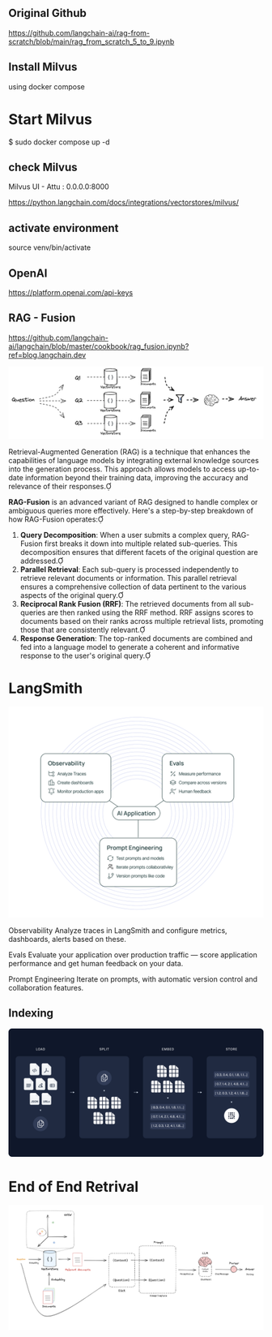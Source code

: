 ## Original Github
https://github.com/langchain-ai/rag-from-scratch/blob/main/rag_from_scratch_5_to_9.ipynb

## Install Milvus

using docker compose <Marium attached link>

# Start Milvus
$ sudo docker compose up -d

## check Milvus
Milvus UI - Attu :  0.0.0.0:8000

https://python.langchain.com/docs/integrations/vectorstores/milvus/


## activate environment

source venv/bin/activate


## OpenAI 

https://platform.openai.com/api-keys


## RAG - Fusion
https://github.com/langchain-ai/langchain/blob/master/cookbook/rag_fusion.ipynb?ref=blog.langchain.dev


![img_3.png](images/img_3.png)

Retrieval-Augmented Generation (RAG) is a technique that enhances the capabilities of language models by integrating external knowledge sources into the generation process. This approach allows models to access up-to-date information beyond their training data, improving the accuracy and relevance of their responses.

**RAG-Fusion** is an advanced variant of RAG designed to handle complex or ambiguous queries more effectively. Here's a step-by-step breakdown of how RAG-Fusion operates:

1. **Query Decomposition**: When a user submits a complex query, RAG-Fusion first breaks it down into multiple related sub-queries. This decomposition ensures that different facets of the original question are addressed.
2. **Parallel Retrieval**: Each sub-query is processed independently to retrieve relevant documents or information. This parallel retrieval ensures a comprehensive collection of data pertinent to the various aspects of the original query.
3. **Reciprocal Rank Fusion (RRF)**: The retrieved documents from all sub-queries are then ranked using the RRF method. RRF assigns scores to documents based on their ranks across multiple retrieval lists, promoting those that are consistently relevant.
4. **Response Generation**: The top-ranked documents are combined and fed into a language model to generate a coherent and informative response to the user's original query.




# LangSmith

![img.png](images/img.png)

Observability
Analyze traces in LangSmith and configure metrics, dashboards, alerts based on these.

Evals
Evaluate your application over production traffic — score application performance and get human feedback on your data.

Prompt Engineering
Iterate on prompts, with automatic version control and collaboration features.


## Indexing

![img_1.png](images/img_1.png)




# End of End Retrival 

![img_2.png](images/img_2.png)

